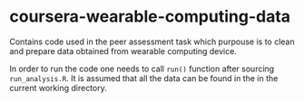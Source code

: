 coursera-wearable-computing-data
================================

Contains code used in the peer assessment task which purpouse is to clean and prepare data obtained from wearable computing device.

In order to run the code one needs to call `run()` function after sourcing `run_analysis.R`. It is assumed that all the data can be found in the in the current working directory.
